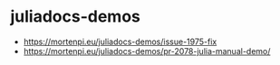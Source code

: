 # juliadocs-demos

* https://mortenpi.eu/juliadocs-demos/issue-1975-fix
* https://mortenpi.eu/juliadocs-demos/pr-2078-julia-manual-demo/
